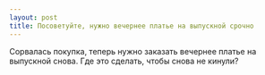 ```yaml
---
layout: post 
title: Посоветуйте, нужно вечернее платье на выпускной срочно 
--- 
```

Сорвалась покупка, теперь нужно заказать вечернее платье на выпускной снова. Где это сделать, чтобы снова не кинули?